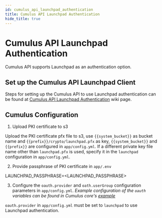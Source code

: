 ```yaml
---
id: cumulus_api_launchpad_authentication
title: Cumulus API Launchpad Authentication
hide_title: true
---
```


# Cumulus API Launchpad Authentication
Cumulus API supports Launchpad as an authentication option.

## Set up the Cumulus API Launchpad Client

Steps for setting up the Cumulus API to use Launchpad authentication can be found at [Cumulus API Launchpad Authentication](https://wiki.earthdata.nasa.gov/display/CUMULUS/Cumulus+API+with+Launchpad+Authentication) wiki page.

## Cumulus Configuration

1. Upload PKI certificate to s3

Upload the PKI certificate pfx file to s3, use `{{system_bucket}}` as bucket name and `{{prefix}}/crypto/launchpad.pfx` as key, `{{system_bucket}}` and `{{prefix}}` are configured in `app/config.yml`. If a different private key file name other than `launchpad.pfx` is used, specify it in the `launchpad` configuration in `app/config.yml`.

2. Provide passphrase of PKI certificate in `app/.env`

LAUNCHPAD_PASSPHRASE=<LAUNCHPAD_PASSPHRASE>

3. Configure the `oauth.provider` and `oath.userGroup` configuration parameters in `app/config.yml`. _Example configuration of the `oauth` variables can be found in Cumulus core's [example](https://github.com/nasa/cumulus/blob/master/example/app/config.yml)_

`oauth.provider` in `app/config.yml` must be set to `launchpad` to use Launchpad authentication. 
